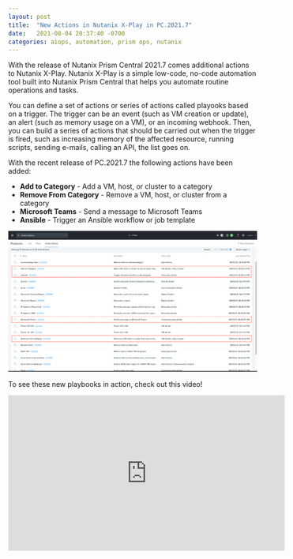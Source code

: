 ```yaml
---
layout: post
title:  "New Actions in Nutanix X-Play in PC.2021.7"
date:   2021-08-04 20:37:40 -0700
categories: aiops, automation, prism ops, nutanix
---
```

With the release of Nutanix Prism Central 2021.7 comes additional actions to Nutanix X-Play. Nutanix X-Play is a simple low-code, no-code automation tool built into Nutanix Prism Central that helps you automate routine operations and tasks.

You can define a set of actions or series of actions called playooks based on a trigger. The trigger can be an event (such as VM creation or update), an alert (such as memory usage on a VM), or an incoming webhook. Then, you can build a series of actions that should be carried out when the trigger is fired, such as increasing memory of the affected resource, running scripts, sending e-mails, calling an API, the list goes on.

With the recent release of PC.2021.7 the following actions have been added:

- **Add to Category** - Add a VM, host, or cluster to a category
- **Remove From Category** - Remove a VM, host, or cluster from a category
- **Microsoft Teams** - Send a message to Microsoft Teams
- **Ansible** - Trigger an Ansible workflow or job template

![New Actions](../images/xplay-new-actions.png)

To see these new playbooks in action, check out this video!

<iframe width="560" height="315" src="https://www.youtube.com/embed/q4HFcGMO11Q" title="YouTube video player" frameborder="0" allow="accelerometer; autoplay; clipboard-write; encrypted-media; gyroscope; picture-in-picture" allowfullscreen></iframe>
